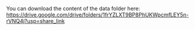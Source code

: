 You can download the content of the data folder here:
https://drive.google.com/drive/folders/1frYZLXT9BP8PhUKWpcmfLEY5n-rVNQ4j?usp=share_link
